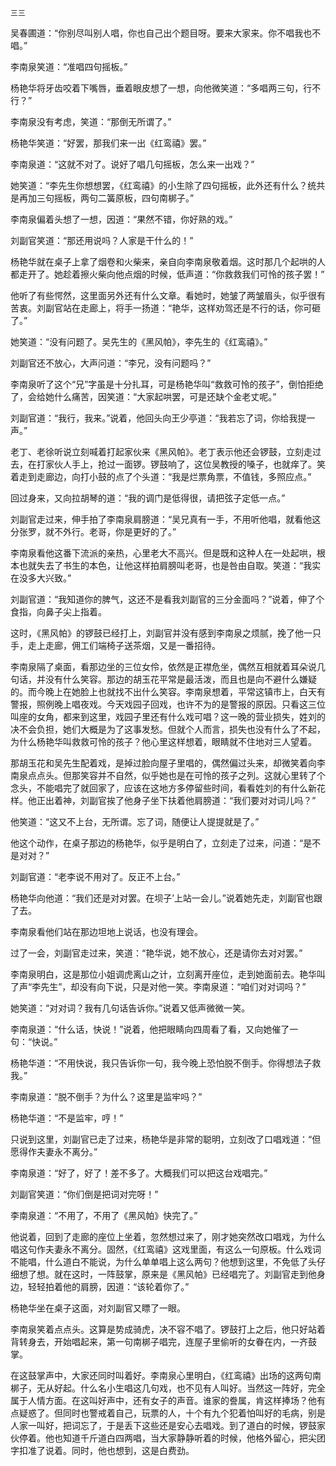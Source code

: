     三三 

   吴春圃道：“你别尽叫别人唱，你也自己出个题目呀。要来大家来。你不唱我也不唱。”

   李南泉笑道：“准唱四句摇板。”

   杨艳华将牙齿咬着下嘴唇，垂着眼皮想了一想，向他微笑道：“多唱两三句，行不行？”

   李南泉没有考虑，笑道：“那倒无所谓了。”

   杨艳华笑道：“好罢，那我们来一出《红鸾禧》罢。”

   李南泉道：“这就不对了。说好了唱几句摇板，怎么来一出戏？”

   她笑道：“李先生你想想罢，《红鸾禧》的小生除了四句摇板，此外还有什么？统共是再加三句摇板，两句二簧原板，四句南梆子。”

   李南泉偏着头想了一想，因道：“果然不错，你好熟的戏。”

   刘副官笑道：“那还用说吗？人家是干什么的！”

   杨艳华就在桌子上拿了烟卷和火柴来，亲自向李南泉敬着烟。这时那几个起哄的人都走开了。她趁着擦火柴向他点烟的时候，低声道：“你救救我们可怜的孩子罢！”

   他听了有些愕然，这里面另外还有什么文章。看她时，她皱了两皱眉头，似乎很有苦衷。刘副官站在走廊上，将手一扬道：“艳华，这样劝驾还是不行的话，你可砸了。”

   她笑道：“没有问题了。吴先生的《黑风帕》，李先生的《红鸾禧》。”

   刘副官还不放心，大声问道：“李兄，没有问题吗？”

   李南泉听了这个“兄”字虽是十分扎耳，可是杨艳华叫“救救可怜的孩子”，倒怕拒绝了，会给她什么痛苦，因笑道：“大家起哄罢，可是还缺个金老丈呢。”

   刘副官道：“我行，我来。”说着，他回头向王少亭道：“我若忘了词，你给我提一声。”

   老丁、老徐听说立刻喊着打起家伙来《黑风帕》。老丁表示他还会锣鼓，立刻走过去，在打家伙人手上，抢过一面锣。锣鼓响了，这位吴教授的嗓子，也就痒了。笑着走到走廊边，向打小鼓的点了个头道：“我是烂票角票，不值钱，多照应点。”

   回过身来，又向拉胡琴的道：“我的调门是低得很，请把弦子定低一点。”

   刘副官走过来，伸手拍了李南泉肩膀道：“吴兄真有一手，不用听他唱，就看他这分张罗，就不外行。老哥，你是更好的了。”

   李南泉看他这番下流派的亲热，心里老大不高兴。但是既和这种人在一处起哄，根本也就失去了书生的本色，让他这样拍肩膀叫老哥，也是咎由自取。笑道：“我实在没多大兴致。”

   刘副官道：“我知道你的脾气，这还不是看我刘副官的三分金面吗？”说着，伸了个食指，向鼻子尖上指着。

   这时，《黑风帕》的锣鼓已经打上，刘副官并没有感到李南泉之烦腻，挽了他一只手，走上走廊，佣工们端椅子送茶烟，又是一番招待。

   李南泉隔了桌面，看那边坐的三位女伶，依然是正襟危坐，偶然互相就着耳朵说几句话，并没有什么笑容。那边的胡玉花平常是最活泼，而且也是向不避什么嫌疑的。而今晚上在她脸上也就找不出什么笑容。李南泉想着，平常这镇市上，白天有警报，照例晚上唱夜戏。今天戏园子回戏，也许不为的是警报的原因。只看这三位叫座的女角，都来到这里，戏园子里还有什么戏可唱？这一晚的营业损失，姓刘的决不会负担，她们大概是为了这事发愁。但就个人而言，损失也没有什么了不起，为什么杨艳华叫救救可怜的孩子？他心里这样想着，眼睛就不住地对三人望着。

   那胡玉花和吴先生配着戏，是掉过脸向屋子里唱的，偶然偏过头来，却微笑着向李南泉点点头。但那笑容并不自然，似乎她也是在可怜的孩子之列。这就心里转了个念头，不能唱完了就回家了，应该在这地方多停留些时间，看看姓刘的有什么新花样。他正出着神，刘副官挨了他身子坐下扶着他肩膀道：“我们要对对词儿吗？”

   他笑道：“这又不上台，无所谓。忘了词，随便让人提提就是了。”

   他这个动作，在桌子那边的杨艳华，似乎是明白了，立刻走了过来，问道：“是不是对对？”

   刘副官道：“老李说不用对了。反正不上台。”

   杨艳华向他道：“我们还是对对罢。在坝子’上站一会儿。”说着她先走，刘副官也跟了去。

   李南泉看他们站在那边坦地上说话，也没有理会。

   过了一会，刘副官走过来，笑道：“艳华说，她不放心，还是请你去对对罢。”

   李南泉明白，这是那位小姐调虎离山之计，立刻离开座位，走到她面前去。艳华叫了声“李先生”，却没有向下说，只是对他一笑。李南泉道：“咱们对对词吗？”

   她笑道：“对对词？我有几句话告诉你。”说着又低声微微一笑。

   李南泉道：“什么话，快说！”说着，他把眼睛向四周看了看，又向她催了一句：“快说。”

   杨艳华道：“不用快说，我只告诉你一句，我今晚上恐怕脱不倒手。你得想法子救我。”

   李南泉道：“脱不倒手？为什么？这里是监牢吗？”

   杨艳华道：“不是监牢，哼！”

   只说到这里，刘副官已走了过来，杨艳华是非常的聪明，立刻改了口唱戏道：“但愿得作夫妻永不离分。”

   李南泉道：“好了，好了！差不多了。大概我们可以把这台戏唱完。”

   刘副官笑道：“你们倒是把词对完呀！”

   李南泉道：“不用了，不用了《黑风帕》快完了。”

   他说着，回到了走廊的座位上坐着，忽然想过来了，刚才她突然改口唱戏，为什么唱这句作夫妻永不离分。固然，《红鸾禧》这戏里面，有这么一句原板。什么戏词不能唱，什么道白不能说，为什么单单唱上这么两句？他想到这里，不免低了头仔细想了想。就在这时，一阵鼓掌，原来是《黑风帕》已经唱完了。刘副官走到他身边，轻轻拍着他的肩膀，因道：“该轮着你了。”

   杨艳华坐在桌子这面，对刘副官又瞟了一眼。

   李南泉笑着点点头。这算是势成骑虎，决不容不唱了。锣鼓打上之后，他只好站着背转身去，开始唱起来，第一句南梆子唱完，连屋子里偷听的女眷在内，一齐鼓掌。

   在这鼓掌声中，大家还同时叫着好。李南泉心里明白，《红鸾禧》出场的这两句南梆子，无从好起。什么名小生唱这几句戏，也不见有人叫好。当然这一阵好，完全属于人情方面。在这叫好声中，还有女子的声音。谁家的誊属，肯这样捧场？他有点疑惑了。但同时也警戒着自己，玩票的人，十个有九个犯着怕叫好的毛病，别是人家一叫好，把词忘了，于是丢下这些还是安心去唱戏。到了道白的时候，锣鼓家伙停着。他也知道千斤道白四两唱，当大家静静听着的时候，他格外留心，把尖团字扣准了说着。同时，他也想到，这是白费劲。

